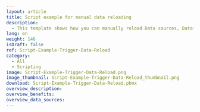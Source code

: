 ```yaml
---
layout: article
title: Script example for manual data reloading
description: 
  - This template shows how you can manually reload Data sources, Dataflows and Reload flows using a script.
lang: en
weight: 146
isDraft: false
ref: Script-Example-Trigger-Data-Reload
category:
  - All
  - Scripting
image: Script-Example-Trigger-Data-Reload.png
image_thumbnail: Script-Example-Trigger-Data-Reload_thumbnail.png
download: Script-Example-Trigger-Data-Reload.pbmx
overview_description:
overview_benefits:
overview_data_sources:
---
```

